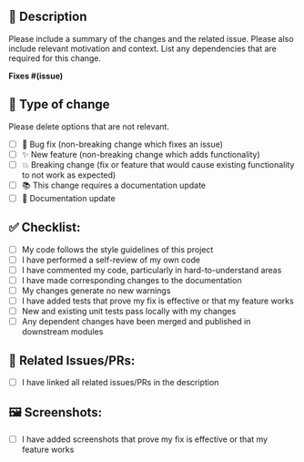 ## 📝 Description

Please include a summary of the changes and the related issue. Please also include relevant motivation and context. List any dependencies that are required for this change.

**Fixes #(issue)**

## 🚀 Type of change

Please delete options that are not relevant.

- [ ] 🐛 Bug fix (non-breaking change which fixes an issue)
- [ ] ✨ New feature (non-breaking change which adds functionality)
- [ ] 💥 Breaking change (fix or feature that would cause existing functionality to not work as expected)
- [ ] 📚 This change requires a documentation update
- [ ] 📝 Documentation update

## ✅ Checklist:

- [ ] My code follows the style guidelines of this project
- [ ] I have performed a self-review of my own code
- [ ] I have commented my code, particularly in hard-to-understand areas
- [ ] I have made corresponding changes to the documentation
- [ ] My changes generate no new warnings
- [ ] I have added tests that prove my fix is effective or that my feature works
- [ ] New and existing unit tests pass locally with my changes
- [ ] Any dependent changes have been merged and published in downstream modules

## 🔗 Related Issues/PRs:

- [ ] I have linked all related issues/PRs in the description

## 🖼️ Screenshots:

- [ ] I have added screenshots that prove my fix is effective or that my feature works

<!-- ## 🌐 Browser Compatibility:

- [ ] My changes have been tested on multiple browsers (Chrome, Firefox, Safari, etc)

## ♿ Accessibility:

- [ ] My changes pass accessibility checks (WCAG 2.1 Levels A and AA)

## ⚡ Performance Impact:

- [ ] My changes do not negatively impact the performance of the application -->